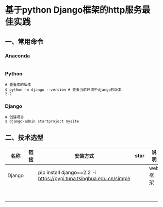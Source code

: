# 基于python Django框架的http服务最佳实践

## 一、常用命令

### Anaconda

```shell

```

### Python

```shell
# 查看库的版本
$ python -m django --version # 查看当前环境中django的版本
2.2
```

### Django

```shell
# 创建项目
$ django-admin startproject mysite
```



## 二、技术选型

| 名称   | 链接 | 安装方式                                                     | star | 说明    |
| ------ | ---- | ------------------------------------------------------------ | ---- | ------- |
| Django |      | pip install django==2.2 -i https://pypi.tuna.tsinghua.edu.cn/simple |      | web框架 |
|        |      |                                                              |      |         |
|        |      |                                                              |      |         |
|        |      |                                                              |      |         |
|        |      |                                                              |      |         |
|        |      |                                                              |      |         |
|        |      |                                                              |      |         |
|        |      |                                                              |      |         |
|        |      |                                                              |      |         |

